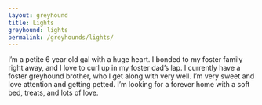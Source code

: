 ```yaml
---
layout: greyhound
title: Lights
greyhound: lights
permalink: /greyhounds/lights/
---
```


I’m a petite 6 year old gal with a huge heart. I bonded to my foster family right away, and I love to curl up in my foster dad’s lap. I currently have a foster greyhound brother, who I get along with very well. I’m very sweet and love attention and getting petted. I’m looking for a forever home with a soft bed, treats, and lots of love. 